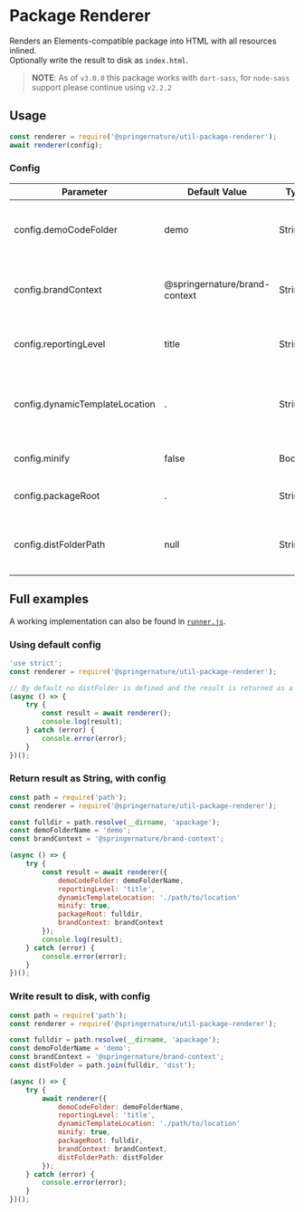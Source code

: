# Package Renderer

Renders an Elements-compatible package into HTML with all resources inlined.  
Optionally write the result to disk as `index.html`.

> **NOTE**: As of `v3.0.0` this package works with `dart-sass`, for `node-sass` support please continue using `v2.2.2`

## Usage

```js
const renderer = require('@springernature/util-package-renderer');
await renderer(config);
```

### Config

| Parameter                       | Default Value                   | Type     | Required | Description                                              |
|---------------------------------|---------------------------------|----------|----------|----------------------------------------------------------|
| config.demoCodeFolder           | demo                          | String   | Yes      | Name of demo code folder within your package               |
| config.brandContext             | @springernature/brand-context | String   | Yes      | Name of the brand-context package on NPM                   |
| config.reportingLevel           | title                         | String   | Yes      | Amount of reporting for util-cli-reporter                  |
| config.dynamicTemplateLocation  | .                             | String   | Yes      | Where to start looking for dynamic handlebars templates    |
| config.minify                   | false                         | Boolean  | Yes      | Minify the JS and CSS output                               |
| config.packageRoot              | .                             | String   | Yes      | Path to the package to render                              |
| config.distFolderPath           | null                          | String   | No       | Path to where index.html should be written                 |

## Full examples

A working implementation can also be found in [`runner.js`](./__mocks__/runner.js).

### Using default config

```js
'use strict';
const renderer = require('@springernature/util-package-renderer');

// By default no distFolder is defined and the result is returned as a String
(async () => {
	try {
		const result = await renderer();
		console.log(result);
	} catch (error) {
		console.error(error);
	}
})();
```

### Return result as String, with config

```js
const path = require('path');
const renderer = require('@springernature/util-package-renderer');

const fulldir = path.resolve(__dirname, 'apackage');
const demoFolderName = 'demo';
const brandContext = '@springernature/brand-context';

(async () => {
	try {
		const result = await renderer({
			demoCodeFolder: demoFolderName,
			reportingLevel: 'title',
			dynamicTemplateLocation: './path/to/location'
			minify: true,
			packageRoot: fulldir,
			brandContext: brandContext
		});
		console.log(result);
	} catch (error) {
		console.error(error);
	}
})();
```

### Write result to disk, with config

```js
const path = require('path');
const renderer = require('@springernature/util-package-renderer');

const fulldir = path.resolve(__dirname, 'apackage');
const demoFolderName = 'demo';
const brandContext = '@springernature/brand-context';
const distFolder = path.join(fulldir, 'dist');

(async () => {
	try {
		await renderer({
			demoCodeFolder: demoFolderName,
			reportingLevel: 'title',
			dynamicTemplateLocation: './path/to/location'
			minify: true,
			packageRoot: fulldir,
			brandContext: brandContext,
			distFolderPath: distFolder
		});
	} catch (error) {
		console.error(error);
	}
})();
```